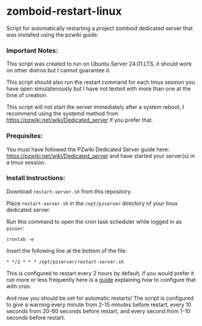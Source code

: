 # zomboid-restart-linux
Script for automatically restarting a project zomboid dedicated server that was installed using the pzwiki guide.

### Important Notes:
This script was created to run on Ubuntu Server 24.01.LTS, it should work on other distros but I cannot guarantee it.

This script should also run the restart command for each tmux session you have open simulatenously but I have not tested with more than one at the time of creation.

This script will not start the server immediately after a system reboot, I recommend using the systemd method from https://pzwiki.net/wiki/Dedicated_server if you prefer that.

### Prequisites:
You must have followed the PZwiki Dedicated Server guide here: https://pzwiki.net/wiki/Dedicated_server and have started your server(s) in a tmux session.

### Install Instructions:
Download `restart-server.sh` from this repository.

Place `restart-server.sh` in the `/opt/pzserver` directory of your linux dedicated server.

Run this command to open the cron task scheduler while logged in as `pzuser`:

```crontab -e```

Insert the following line at the bottom of the file:

```* */2 * * * /opt/pzserver/restart-server.sh```

This is configured to restart every 2 hours by default, if you would prefer it run more or less frequently here is a [guide](https://opensource.com/article/21/7/cron-linux) explaining how to configure that with cron.

And now you should be set for automatic restarts!
The script is configured to give a warning every minute from 2-15 minutes before restart, every 10 seconds from 20-60 seconds before restart, and every second from 1-10 seconds before restart.
